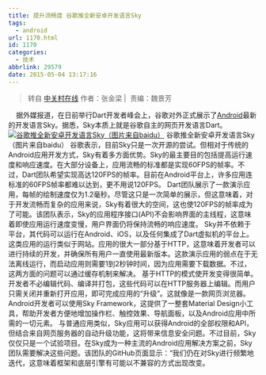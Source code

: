 ```yaml
---
title: 提升流畅度 谷歌推全新安卓开发语言Sky
tags:
  - android
url: 1170.html
id: 1170
categories:
  - 技术
abbrlink: 29579
date: 2015-05-04 13:17:16
---
```


> 转自 [中关村在线](http://news.zol.com.cn/519/5190008.html) 作者：张金梁 |  责编：魏景芳

    据外媒报道，在日前举行Dart开发者峰会上，谷歌对外正式展示了[Android](http://detail.zol.com.cn/cell_phone_index/subcate57_list_s1398_1.html)最新的开发语言Sky。据悉，Sky本质上就是谷歌自主的网页开发语言Dart。 [![谷歌推全新安卓开发语言Sky（图片来自baidu）](http://baiyuan.wang/wp-content/uploads/2015/05/Cg-4WlVGw6aIe0ApAAIAsbNaCQkAAC2hwKJfxQAAgDJ442.jpg)](http://baiyuan.wang/wp-content/uploads/2015/05/Cg-4WlVGw6aIe0ApAAIAsbNaCQkAAC2hwKJfxQAAgDJ442.jpg) 谷歌推全新安卓开发语言Sky（图片来自baidu） 谷歌表示，目前Sky只是一次开源的尝试。但相对于传统的Android应用开发方式，Sky有着多方面优势。Sky的最主要目的包括提高运行速度和响应速度。在大部分设备上，应用流畅的标准都是实现60FPS的帧率。不过，Dart团队希望实现高达120FPS的帧率。目前在Android平台上，许多应用连标准的60FPS帧率都难以达到，更不用说120FPS。 Dart团队展示了一款演示应用，每帧的绘制速度仅为1.2毫秒。尽管这只是一次简单的展示，但这意味着，对于开发流畅而复杂的应用来说，Sky有着很大的空间，这也使120FPS的帧率成为了可能。该团队表示，Sky的应用程序接口(API)不会影响界面的主线程，这意味着即使应用运行速度变慢，用户界面仍将保持流畅的响应速度。 Sky并不依赖于平台，其代码可以运行在Android、iOS，以及任何集成了Dart虚拟机的平台上。这类应用的运行类似于网站。应用的很大一部分基于HTTP，这意味着开发者可以进行持续的开发，并确保所有用户一直使用最新版本。这款演示应用的弱点在于无法离线运行，而启动应用则需要1到2秒钟时间，因为应用需要下载数据。不过，这两方面的问题可以通过缓存机制来解决。 基于HTTP的模式使开发变得很简单。开发者不必编辑代码、编译并打包，这些代码可以在HTTP服务器上编辑。而用户只需关闭并重新打开应用，即可完成应用的“升级”。这就像是一款网页浏览器。Android开发者可以使用Sky Framework，这提供了一整套Material Design小工具，帮助开发者方便地增加操作栏、触控效果、导航面板，以及Android应用中所需的一切元素。 与普通应用类似，Sky应用可以获得Android的全部权限和API，但结合来自网页服务器的自动升级功能，这将带来信息安全问题。不过目前，Sky仅仅只是一个试验项目。在Sky成为一种主流的Android应用解决方案之前，Sky团队需要解决这些问题。该团队的GitHub页面显示：“我们仍在对Sky进行频繁地迭代，这意味着框架和底层引擎有可能以不兼容的方式出现改变。